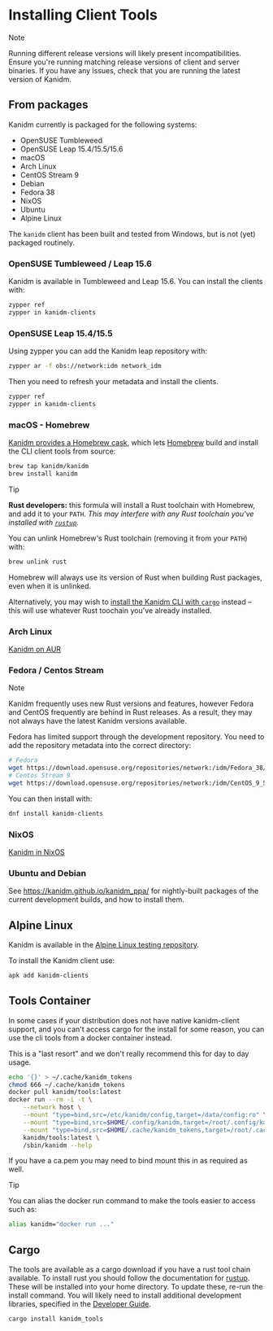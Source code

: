 # Installing Client Tools

> [!NOTE]
>
> Running different release versions will likely present incompatibilities. Ensure you're running
> matching release versions of client and server binaries. If you have any issues, check that you
> are running the latest version of Kanidm.

## From packages

Kanidm currently is packaged for the following systems:

- OpenSUSE Tumbleweed
- OpenSUSE Leap 15.4/15.5/15.6
- macOS
- Arch Linux
- CentOS Stream 9
- Debian
- Fedora 38
- NixOS
- Ubuntu
- Alpine Linux

The `kanidm` client has been built and tested from Windows, but is not (yet) packaged routinely.

### OpenSUSE Tumbleweed / Leap 15.6

Kanidm is available in Tumbleweed and Leap 15.6. You can install the clients with:

```bash
zypper ref
zypper in kanidm-clients
```

### OpenSUSE Leap 15.4/15.5

Using zypper you can add the Kanidm leap repository with:

```bash
zypper ar -f obs://network:idm network_idm
```

Then you need to refresh your metadata and install the clients.

```bash
zypper ref
zypper in kanidm-clients
```

### macOS - Homebrew

[Kanidm provides a Homebrew cask](https://github.com/kanidm/homebrew-kanidm),
which lets [Homebrew](https://brew.sh/) build and install the CLI client tools
from source:

```bash
brew tap kanidm/kanidm
brew install kanidm
```

> [!TIP]
>
> **Rust developers:** this formula will install a Rust toolchain with Homebrew,
> and add it to your `PATH`. *This may interfere with any Rust toolchain
> you've installed with [`rustup`](https://rustup.rs/).*
>
> You can unlink Homebrew's Rust toolchain (removing it from your `PATH`) with:
>
> ```sh
> brew unlink rust
> ```
>
> Homebrew will always use its version of Rust when building Rust packages, even
> when it is unlinked.
>
> Alternatively, you may wish to [install the Kanidm CLI with `cargo`](#cargo)
> instead – this will use whatever Rust toochain you've already installed.

### Arch Linux

[Kanidm on AUR](https://aur.archlinux.org/packages?O=0&K=kanidm)

### Fedora / Centos Stream

> [!NOTE]
>
> Kanidm frequently uses new Rust versions and features, however Fedora and CentOS frequently are
> behind in Rust releases. As a result, they may not always have the latest Kanidm versions
> available.

Fedora has limited support through the development repository. You need to add the repository
metadata into the correct directory:

```bash
# Fedora
wget https://download.opensuse.org/repositories/network:/idm/Fedora_38/network:idm.repo
# Centos Stream 9
wget https://download.opensuse.org/repositories/network:/idm/CentOS_9_Stream/network:idm.repo
```

You can then install with:

```bash
dnf install kanidm-clients
```

### NixOS

[Kanidm in NixOS](https://search.nixos.org/packages?sort=relevance&type=packages&query=kanidm)

### Ubuntu and Debian

See <https://kanidm.github.io/kanidm_ppa/> for nightly-built packages of the current development
builds, and how to install them.

## Alpine Linux

Kanidm is available in the
[Alpine Linux testing repository](https://pkgs.alpinelinux.org/packages?name=kanidm%2A).

To install the Kanidm client use:

```bash
apk add kanidm-clients
```

## Tools Container

In some cases if your distribution does not have native kanidm-client support, and you can't access
cargo for the install for some reason, you can use the cli tools from a docker container instead.

This is a "last resort" and we don't really recommend this for day to day usage.

```bash
echo '{}' > ~/.cache/kanidm_tokens
chmod 666 ~/.cache/kanidm_tokens
docker pull kanidm/tools:latest
docker run --rm -i -t \
    --network host \
    --mount "type=bind,src=/etc/kanidm/config,target=/data/config:ro" \
    --mount "type=bind,src=$HOME/.config/kanidm,target=/root/.config/kanidm" \
    --mount "type=bind,src=$HOME/.cache/kanidm_tokens,target=/root/.cache/kanidm_tokens" \
    kanidm/tools:latest \
    /sbin/kanidm --help
```

If you have a ca.pem you may need to bind mount this in as required as well.

> [!TIP]
>
> You can alias the docker run command to make the tools easier to access such as:

```bash
alias kanidm="docker run ..."
```

## Cargo

The tools are available as a cargo download if you have a rust tool chain available. To install rust
you should follow the documentation for [rustup](https://rustup.rs/). These will be installed into
your home directory. To update these, re-run the install command. You will likely need to install
additional development libraries, specified in the [Developer Guide](developers/).

```bash
cargo install kanidm_tools
```
